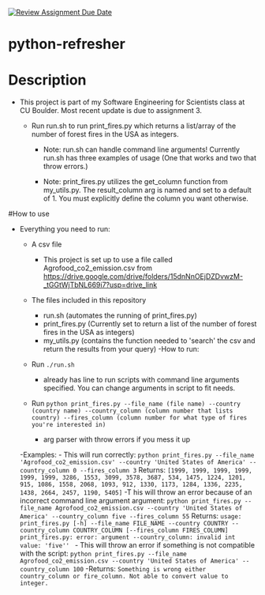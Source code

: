 [![Review Assignment Due Date](https://classroom.github.com/assets/deadline-readme-button-24ddc0f5d75046c5622901739e7c5dd533143b0c8e959d652212380cedb1ea36.svg)](https://classroom.github.com/a/oQi7O4AA)
# python-refresher

# Description
- This project is part of my Software Engineering for Scientists class at CU Boulder. Most recent update is due to assignment 3.
    
    - Run run.sh to run print_fires.py which returns a list/array of the number of forest fires in the USA as integers.
        
        - Note: run.sh can handle command line arguments! Currently run.sh has three examples of usage (One that works and two that throw errors.)
        
        - Note: print_fires.py utilizes the get_column function from my_utils.py. The result_column arg is named and set to a default of 1. You must explicitly define the column you want otherwise.


#How to use
- Everything you need to run:
    - A csv file
        - This project is set up to use a file called Agrofood_co2_emission.csv from https://drive.google.com/drive/folders/15dnNnOEjDZDvwzM-_tGGtWjTbNL669i7?usp=drive_link

    - The files included in this repository
        - run.sh (automates the running of print_fires.py)
        - print_fires.py (Currently set to return a list of the number of forest fires in the USA as integers)
        - my_utils.py (contains the function needed to 'search' the csv and return the results from your query)
-How to run:
    - Run `./run.sh`
        - already has line to run scripts with command line arguments specified. You can change arguments in script to fit needs.
    - Run `python print_fires.py --file_name (file name) --country (country name) --country_column (column number that lists country) --fires_column (column number for what type of fires you're interested in)`
        - arg parser with throw errors if you mess it up
    
    -Examples:
        - This will run correctly: `python print_fires.py --file_name 'Agrofood_co2_emission.csv' --country 'United States of America' --country_column 0 --fires_column 3`
            Returns: `[1999, 1999, 1999, 1999, 1999, 1999, 3286, 1553, 3099, 3578, 3687, 534, 1475, 1224, 1201, 915, 1086, 1558, 2068, 1093, 912, 1330, 1173, 1284, 1336, 2235, 1438, 2664, 2457, 1190, 5405]`
        -T his will throw an error because of an incorrect command line argument argument: `python print_fires.py --file_name Agrofood_co2_emission.csv --country 'United States of America' --country_column five --fires_column 55`
            Returns: ```usage: print_fires.py [-h] --file_name FILE_NAME --country COUNTRY --country_column COUNTRY_COLUMN [--fires_column FIRES_COLUMN]
                        print_fires.py: error: argument --country_column: invalid int value: 'five''
                    ```
        - This will throw an error if something is not compatible with the script: `python print_fires.py --file_name Agrofood_co2_emission.csv --country 'United States of America' --country_column 100`
            -Returns: `Something is wrong either country_column or fire_column. Not able to convert value to integer.`
